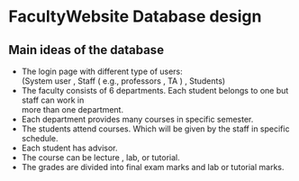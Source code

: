 # FacultyWebsite Database design 
## Main ideas of the database
<ul>
<li> The login page with different type of users: </li>
  (System user , Staff ( e.g., professors , TA ) , Students)
<li> The faculty consists of 6 departments. Each student belongs to one but staff can work in </li>
more than one department.
<li> Each department provides many courses in specific semester.</li>
<li> The students attend courses. Which will be given by the staff in specific schedule.</li>
<li> Each student has advisor.</li>
<li> The course can be lecture , lab, or tutorial.</li>
<li> The grades are divided into final exam marks and lab or tutorial marks.</li>
</ul>
